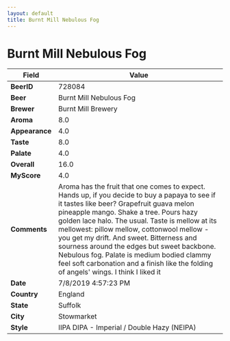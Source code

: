 ```yaml
---
layout: default
title: Burnt Mill Nebulous Fog
---
```


# Burnt Mill Nebulous Fog

| Field         | Value     |
|---------------|-----------|
| **BeerID** | 728084 |
| **Beer** | Burnt Mill Nebulous Fog |
| **Brewer** | Burnt Mill Brewery |
| **Aroma** | 8.0 |
| **Appearance** | 4.0 |
| **Taste** | 8.0 |
| **Palate** | 4.0 |
| **Overall** | 16.0 |
| **MyScore** | 4.0 |
| **Comments** | Aroma has the fruit that one comes to expect. Hands up, if you decide to buy a papaya to see if it tastes like beer? Grapefruit guava melon pineapple mango. Shake a tree. Pours hazy golden lace halo. The usual. Taste is mellow at its mellowest: pillow mellow, cottonwool mellow - you get my drift.  And sweet. Bitterness and sourness around the edges but sweet backbone. Nebulous fog. Palate is medium bodied clammy feel soft carbonation and a finish like the folding of angels' wings. I think I liked it  |
| **Date** | 7/8/2019 4:57:23 PM |
| **Country** | England |
| **State** | Suffolk |
| **City** | Stowmarket |
| **Style** | IIPA DIPA - Imperial / Double Hazy (NEIPA) |
